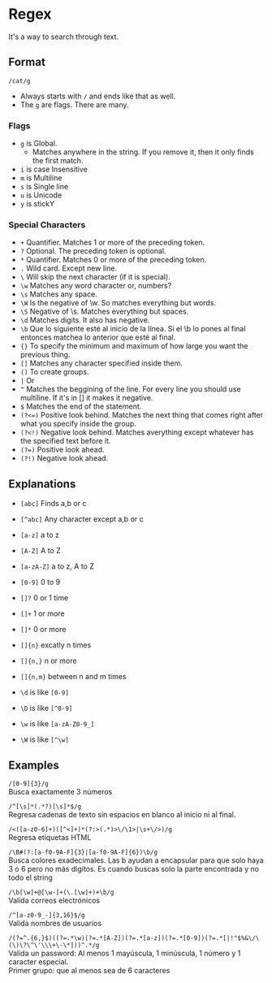 # Regex

It's a way to search through text.

## Format
`/cat/g`

- Always starts with `/` and ends like that as well.
- The `g` are flags. There are many.


### Flags

- `g` is Global. 
  - Matches anywhere in the string. If you remove it, then it only finds the first match.
- `i` is case Insensitive
- `m` is Multiline
- `s` is Single line
- `u` is Unicode
- `y` is stickY

### Special Characters

- `+` Quantifier. Matches 1 or more of the preceding token.
- `?` Optional. The preceding token is optional.
- `*` Quantifier. Matches 0 or more of the preceding token.
- `.` Wild card. Except new line.
- `\` Will skip the next character (if it is special).
- `\w` Matches any word character or, numbers?
- `\s` Matches any space.
- `\W` Is the negative of \w. So matches everything but words.
- `\S` Negative of \s. Matches everything but spaces.
- `\d` Matches digits. It also has negative.
- `\b` Que lo siguiente esté al inicio de la línea. Si el \b lo pones al final entonces matchea lo anterior que esté al final.
- `{}` To specify the minimum and maximum of how large you want the previous thing.
- `[]` Matches any character specified inside them.
- `()` To create groups.
- `|` Or 
- `^` Matches the beggining of the line. For every line you should use multiline. If it's in [] it makes it negative.
- `$` Matches the end of the statement.
- `(?<=)` Positive look behind. Matches the next thing that comes right after what you specify inside the group.
- `(?<!)` Negative look behind. Matches averything except whatever has the specified text before it.
- `(?=)` Positive look ahead.
- `(?!)` Negative look ahead.

## Explanations

- `[abc]` Finds a,b or c
- `[^abc]` Any character except a,b or c
- `[a-z]` a to z
- `[A-Z]` A to Z
- `[a-zA-Z]` a to z, A to Z
- `[0-9]` 0 to 9

- `[]?` 0 or 1 time
- `[]+` 1 or more
- `[]*` 0 or more
- `[]{n}` excatly n times
- `[]{n,}` n or more
- `[]{n,m}` between n and m times

- `\d` is like `[0-9]`
- `\D` is like `[^0-9]`
- `\w` is like `[a-zA-Z0-9_]`
- `\W` is like `[^\w]`

## Examples

`/[0-9]{3}/g`  
Busca exactamente 3 números

`/^[\s]*(.*?)[\s]*$/g`  
Regresa cadenas de texto sin espacios en blanco al inicio ni al final.

`/<([a-z0-6]+)([^<]+)*(?:>(.*)>\/\1>|\s+\/>)/g`  
Regresa etiquetas HTML

`/\B#(?:[a-f0-9A-F]{3}|[a-f0-9A-F]{6})\b/g`  
Busca colores exadecimales. Las b ayudan a encapsular para que solo haya 3 o 6 pero no más dígitos. Es cuando buscas solo la parte encontrada y no todo el string

`/\b[\w]+@[\w-]+(\.[\w]+)+\b/g`  
Valida correos electrónicos

`/^[a-z0-9_-]{3,16}$/g`  
Valida nombres de usuarios

`/(?=^.{6,}$)((?=.*\w)(?=.*[A-Z])(?=.*[a-z])(?=.*[0-9])(?=.*[|!"$%&\/\(\)\?\^\'\\\+\-\*]))^.*/g`  
Valida un password: Al menos 1 mayúscula, 1 minúscula, 1 número y 1 caracter especial.  
Primer grupo: que al menos sea de 6 caracteres  







